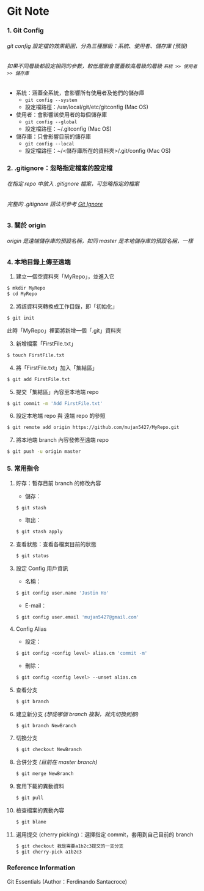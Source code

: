 # Git Note

### 1. Git Config

###### git config 設定檔的效果範圍，分為三種層級：系統、使用者、儲存庫 *(預設)*
###### 如果不同層級都設定相同的參數，較低層級會覆蓋較高層級的層級 `系統 >> 使用者 >> 儲存庫`

 - 系統：涵蓋全系統，會影響所有使用者及他們的儲存庫
   - `git config --system`
   - 設定檔路徑：/usr/local/git/etc/gitconfig (Mac OS)
 - 使用者：會影響該使用者的每個儲存庫
   - `git config --global`
   - 設定檔路徑：~/.gitconfig (Mac OS)
 - 儲存庫：只會影響目前的儲存庫
   - `git config --local`
   - 設定檔路徑：~/<儲存庫所在的資料夾>/.git/config (Mac OS)

### 2. .gitignore：忽略指定檔案的設定檔

###### 在指定 repo 中放入 .gitignore 檔案，可忽略指定的檔案
###### 完整的 .gitignore 語法可參考 [Git Ignore](http://git-scm.com/docs/gitignore)

### 3. 關於 origin

###### origin 是遠端儲存庫的預設名稱，如同 master 是本地儲存庫的預設名稱，一樣

### 4. 本地目錄上傳至遠端

1. 建立一個空資料夾「MyRepo」，並進入它
```bash
$ mkdir MyRepo
$ cd MyRepo
```

2. 將該資料夾轉換成工作目錄，即「初始化」
```bash
$ git init
```
此時「MyRepo」裡面將新增一個「.git」資料夾

3. 新增檔案「FirstFile.txt」

```bash
$ touch FirstFile.txt
```

4. 將「FirstFile.txt」加入「集結區」

```bash
$ git add FirstFile.txt
```

5. 提交「集結區」內容至本地端 repo

```bash
$ git commit -m 'Add FirstFile.txt'
```

6. 設定本地端 repo 與 遠端 repo 的參照

```bash
$ git remote add origin https://github.com/mujan5427/MyRepo.git
```

7. 將本地端 branch 內容發佈至遠端 repo

```bash
$ git push -u origin master
```

### 5. 常用指令

1. 貯存：暫存目前 branch 的修改內容
   - 儲存：
   ```bash
   $ git stash
   ```
   - 取出：
   ```bash
   $ git stash apply
   ```
   
2. 查看狀態：查看各檔案目前的狀態
   ```bash
   $ git status
   ```
   
3. 設定 Config 用戶資訊
   - 名稱：
   ```bash
   $ git config user.name 'Justin Ho'
   ```
   - E-mail：
   ```bash
   $ git config user.email 'mujan5427@gmail.com'
   ```
4. Config Alias
   - 設定：
   ```bash
   $ git config <config level> alias.cm 'commit -m'
   ```
   - 刪除：
   ```bash
   $ git config <config level> --unset alias.cm
   ```
5. 查看分支
   ```bash
   $ git branch
   ```
6. 建立新分支 *(想從哪個 branch 複製，就先切換到那)*
   ```bash
   $ git branch NewBranch
   ```
7. 切換分支
   ```bash
   $ git checkout NewBranch
   ```
8. 合併分支 *(目前在 master branch)*
   ```bash
   $ git merge NewBranch
   ```
9. 套用下載的異動資料
   ```bash
   $ git pull
   ```
10. 檢查檔案的異動內容
    ```bash
    $ git blame
    ```
11. 選用提交 (cherry picking)：選擇指定 commit，套用到自己目前的 branch
    ```bash
    $ git checkout 我是需要a1b2c3提交的一支分支
    $ git cherry-pick a1b2c3
    ```

### Reference Information

Git Essentials (Author：Ferdinando Santacroce)
